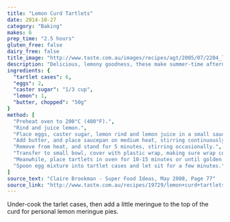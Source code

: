 ```yaml
---
title: "Lemon Curd Tartlets"
date: 2014-10-27
category: "Baking"
makes: 6
prep_time: "2.5 hours"
gluten_free: false
dairy_free: false
title_image: "http://www.taste.com.au/images/recipes/agt/2005/07/2204_l.jpg"
description: "Delicious, lemony goodness, these make summer-time afternoon teas awesome."
ingredients: {
  "tartlet cases": 6,
  "eggs": 2,
  "caster sugar": "1/3 cup",
  "lemon": 1,
  "butter, chopped": "50g"
}
method: [
  "Preheat oven to 200°C (400°F).",
  "Rind and juice lemon.",
  "Place eggs, caster sugar, lemon rind and lemon juice in a small saucepan. Whisk until mixed well.",
  "Add butter, and place saucepan on medium heat, stirring continuously until mixture thickens (coats back of spoon).",
  "Remove from heat, and stand for 5 minutes, stirring occasionally.",
  "Transfer to small bowl, cover with plastic wrap, making sure wrap covers and touches surface. Place in fridge to cool completely.",
  "Meanwhile, place tartlets in oven for 10-15 minutes or until golden on edge. Allow to cool completely.",
  "Spoon egg mixture into tartlet cases and let sit for a few minutes."
]
source_text: "Claire Brookman - Super Food Ideas, May 2008, Page 77"
source_link: "http://www.taste.com.au/recipes/19729/lemon+curd+tartlets"
---
```

Under-cook the tarlet cases, then add a little meringue to the top of the curd
for personal lemon meringue pies.
